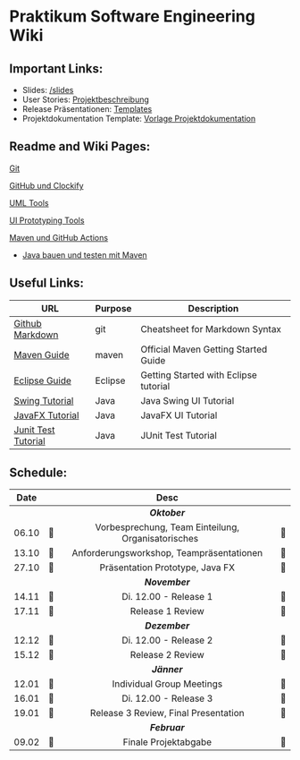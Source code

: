 # Praktikum Software Engineering Wiki

## Important Links:

- Slides: [/slides](/slides) 
- User Stories: [Projektbeschreibung](documents/Projektbeschreibung.pdf) 
- Release Präsentationen: [Templates](/templates)
- Projektdokumentation Template: [Vorlage Projektdokumentation](documents/VorlageProjektdokumentation.pdf) 


## Readme and Wiki Pages:

[Git](/wiki/git/README.md)

[GitHub und Clockify](/wiki/issues/README.md)

[UML Tools](/wiki/uml/README.md) 

[UI Prototyping Tools](/wiki/uiprototype/README.md) 

[Maven und GitHub Actions](/wiki/automation/README.md)
  - [Java bauen und testen mit Maven](/wiki/automation/mvn-gh-action.md)


## Useful Links:

| URL          | Purpose           | Description  |
| ------------- |-------------| -----|
| [Github Markdown](https://guides.github.com/features/mastering-markdown)     | git          | Cheatsheet for Markdown Syntax |
| [Maven Guide](https://maven.apache.org/guides/getting-started)                            | maven                     | Official Maven Getting Started Guide |
| [Eclipse Guide](https://www.vogella.com/tutorials/Eclipse/article.html)                            | Eclipse                     | Getting Started with Eclipse tutorial |
| [Swing Tutorial](https://www.javatpoint.com/java-swing)                            | Java                     | Java Swing UI Tutorial |
| [JavaFX Tutorial](https://docs.oracle.com/javafx/2/get_started/jfxpub-get_started.htm)                            | Java                     | JavaFX UI Tutorial|
| [Junit Test Tutorial](https://www.vogella.com/tutorials/JUnit/article.html)                            | Java                     | JUnit Test Tutorial|


## Schedule:

|Date||Desc||
|:---------:|:--------------:|:--------------:|:--------------:|
|||*__Oktober__*||
|06.10|&#x1F536;| Vorbesprechung, Team Einteilung, Organisatorisches  &nbsp;&nbsp;&nbsp;&nbsp;&nbsp;     |&#x1F536;|
|13.10|&#x1F536;| Anforderungsworkshop, Teampräsentationen |&#x1F536;|
|27.10|&#x1F536;| Präsentation Prototype, Java FX |&#x1F536;|
|||*__November__*||
|14.11|&#x1F4D8;| Di. 12.00 - Release 1 |  &#x1F4D8;|
|17.11|&#x1F536; |Release 1 Review |&#x1F536;|
|||*__Dezember__*||
|12.12|&#x1F4D8;| Di. 12.00 - Release 2 |&#x1F4D8;|
|15.12|&#x1F536;| Release 2 Review |&#x1F536;|
|||*__Jänner__*||
|12.01|&#x1F539;| Individual Group Meetings|&#x1F539;|
|16.01|&#x1F4D8;| Di. 12.00 - Release 3| &#x1F4D8;|
|19.01|&#x1F536;| Release 3 Review, Final Presentation |&#x1F536;|
|||*__Februar__*||
|09.02|&#x1F4D8;| Finale Projektabgabe |&#x1F4D8;|

 

